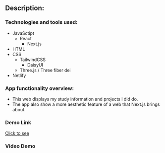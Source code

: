 ## Description:

### Technologies and tools used:


* JavaSctipt
    * React
        * Next.js
* HTML
* CSS 
     * TailwindCSS
       * DaisyUI
     * Three.js / Three fiber dei
* Netlify

### App functionality overview:
- This web displays my study information and projects I did do.
- The app also show a more aesthetic feature of a web that Next.js brings about.

### Demo Link 
[Click to see](https://linhng-portfolio.vercel.app/)

### Video Demo
